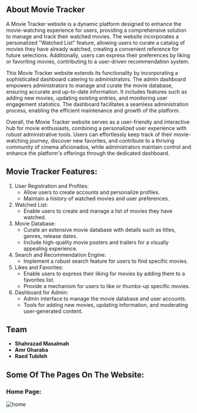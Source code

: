 ## About Movie Tracker
A Movie Tracker website is a dynamic platform designed to enhance the movie-watching experience for users, providing a 
comprehensive solution to manage and track their watched movies. The website incorporates a personalized "Watched List" feature, 
allowing users to curate a catalog of movies they have already watched, creating a convenient reference for future selections. 
Additionally, users can express their preferences by liking or favoriting movies, contributing to a user-driven recommendation system.

This Movie Tracker website extends its functionality by incorporating a sophisticated dashboard catering to administrators. 
The admin dashboard empowers administrators to manage and curate the movie database, ensuring accurate and up-to-date information. 
It includes features such as adding new movies, updating existing entries, and monitoring user engagement statistics. The dashboard 
facilitates a seamless administration process, enabling the efficient maintenance and growth of the platform.

Overall, the Movie Tracker website serves as a user-friendly and interactive hub for movie enthusiasts, combining a personalized 
user experience with robust administrative tools. Users can effortlessly keep track of their movie-watching journey, discover new 
favorites, and contribute to a thriving community of cinema aficionados, while administrators maintain control and enhance the 
platform's offerings through the dedicated dashboard.

## Movie Tracker Features:
1. User Registration and Profiles:
   - Allow users to create accounts and personalize profiles.
   - Maintain a history of watched movies and user preferences.
2. Watched List:
   - Enable users to create and manage a list of movies they have watched.
3. Movie Database:
   - Curate an extensive movie database with details such as titles, genres, release dates.
   - Include high-quality movie posters and trailers for a visually appealing experience.
4. Search and Recommendation Engine:
   - Implement a robust search feature for users to find specific movies.
5. Likes and Favorites:
   - Enable users to express their liking for movies by adding them to a favorites list.
   - Provide a mechanism for users to like or thumbs-up specific movies.
6. Dashboard for Admin:
   - Admin interface to manage the movie database and user accounts.
   - Tools for adding new movies, updating information, and moderating user-generated content.

## Team
- **Shahrazad Masalmah**
- **Amr Gharaba**
- **Raed Tubileh**

## Some Of The Pages On The Website:

### Home Page:
![home](https://github.com/AmrGharaba/Movie_Tracker/assets/146379471/914ca6ae-0e60-4e59-a95d-c838aa2206ee)
   
